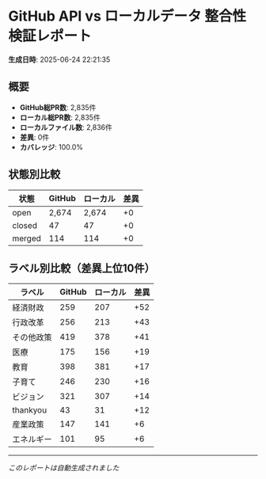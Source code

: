 # GitHub API vs ローカルデータ 整合性検証レポート

**生成日時**: 2025-06-24 22:21:35

## 概要

- **GitHub総PR数**: 2,835件
- **ローカル総PR数**: 2,835件
- **ローカルファイル数**: 2,836件
- **差異**: 0件
- **カバレッジ**: 100.0%

## 状態別比較

| 状態 | GitHub | ローカル | 差異 |
|------|--------|----------|------|
| open | 2,674 | 2,674 | +0 |
| closed | 47 | 47 | +0 |
| merged | 114 | 114 | +0 |

## ラベル別比較（差異上位10件）

| ラベル | GitHub | ローカル | 差異 |
|--------|--------|----------|------|
| 経済財政 | 259 | 207 | +52 |
| 行政改革 | 256 | 213 | +43 |
| その他政策 | 419 | 378 | +41 |
| 医療 | 175 | 156 | +19 |
| 教育 | 398 | 381 | +17 |
| 子育て | 246 | 230 | +16 |
| ビジョン | 321 | 307 | +14 |
| thankyou | 43 | 31 | +12 |
| 産業政策 | 147 | 141 | +6 |
| エネルギー | 101 | 95 | +6 |

---
*このレポートは自動生成されました*